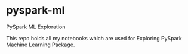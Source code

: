 # pyspark-ml
PySpark ML Exploration

This repo holds all my notebooks which are used for Exploring PySpark Machine Learning Package.
